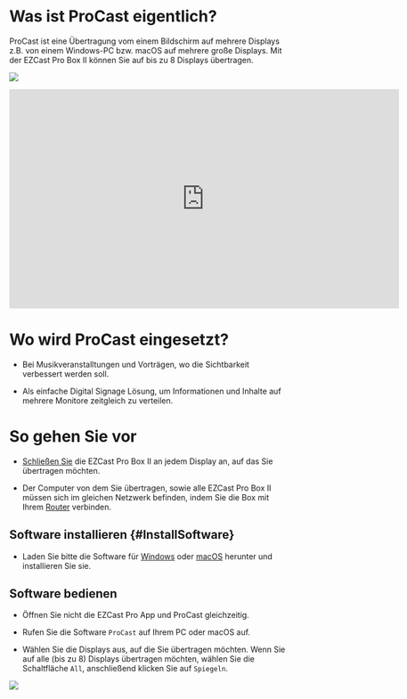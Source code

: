 # Was ist ProCast eigentlich?

ProCast ist eine Übertragung vom einem Bildschirm auf mehrere Displays z.B. von einem Windows-PC bzw. macOS auf mehrere große Displays. Mit der EZCast Pro Box II können Sie auf bis zu 8 Displays übertragen.

![](/images/procasting.png)

<iframe width="700" height="394" src="https://www.youtube.com/embed/ONVcowW-T-4" frameborder="0" allow="accelerometer; autoplay; encrypted-media; gyroscope; picture-in-picture" allowfullscreen></iframe>

# Wo wird ProCast eingesetzt?

* Bei Musikveranstalltungen und Vorträgen, wo die Sichtbarkeit verbessert werden soll.

* Als einfache Digital Signage Lösung, um Informationen und Inhalte auf mehrere Monitore zeitgleich zu verteilen.

# So gehen Sie vor

* [Schließen Sie](quickstart.md#Connect_ProIIStick) die EZCast Pro Box II an jedem Display an, auf das Sie übertragen möchten.

* Der Computer von dem Sie übertragen, sowie alle EZCast Pro Box II müssen sich im gleichen Netzwerk befinden, indem Sie die Box mit Ihrem [Router](internet.md) verbinden.

## Software installieren {#InstallSoftware}

* Laden Sie bitte die Software für [Windows](https://www.ezcast.com/app/ezcast/procast/windows) oder [macOS](https://www.ezcast.com/app/ezcast/procast/macos) herunter und installieren Sie sie.

## Software bedienen

* Öffnen Sie nicht die EZCast Pro App und ProCast gleichzeitig.

* Rufen Sie die Software `ProCast` auf Ihrem PC oder macOS auf.

* Wählen Sie die Displays aus, auf die Sie übertragen möchten. Wenn Sie auf alle \(bis zu 8\) Displays übertragen möchten, wählen Sie die Schaltfläche `All`, anschließend klicken Sie auf `Spiegeln`.

![](/images/ProCast.jpg)

